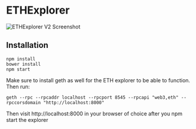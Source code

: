# ETHExplorer

![ETHExplorer V2 Screenshot](http://i.imgur.com/wgROAS9.png)

## Installation

	npm install
	bower install
	npm start

Make sure to install geth as well for the ETH explorer to be able to function. Then run:

`geth --rpc --rpcaddr localhost --rpcport 8545 --rpcapi "web3,eth" --rpccorsdomain "http://localhost:8000"`

Then visit http://localhost:8000 in your browser of choice after you npm start the explorer
